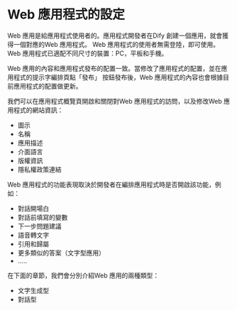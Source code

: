 # Web 應用程式的設定
Web 應用是給應用程式使用者的。應用程式開發者在Dify 創建一個應用，就會獲得一個對應的Web 應用程式。 Web 應用程式的使用者無需登陸，即可使用。 Web 應用程式已適配不同尺寸的裝置：PC，平板和手機。

Web 應用的內容和應用程式發布的配置一致。當修改了應用程式的配置，並在應用程式的提示字編排頁點「發布」 按鈕發布後，Web 應用程式的內容也會根據目前應用程式的配置做更新。

我們可以在應用程式概覽頁開啟和關閉對Web 應用程式的訪問，以及修改Web 應用程式的網站資訊：
- 圖示
- 名稱
- 應用描述
- 介面語言
- 版權資訊
- 隱私權政策連結

Web 應用程式的功能表現取決於開發者在編排應用程式時是否開啟該功能，例如：
- 對話開場白
- 對話前填寫的變數
- 下一步問題建議
- 語音轉文字
- 引用和歸屬
- 更多類似的答案（文字型應用）
- .....

在下面的章節，我們會分別介紹Web 應用的兩種類型：
- 文字生成型
- 對話型